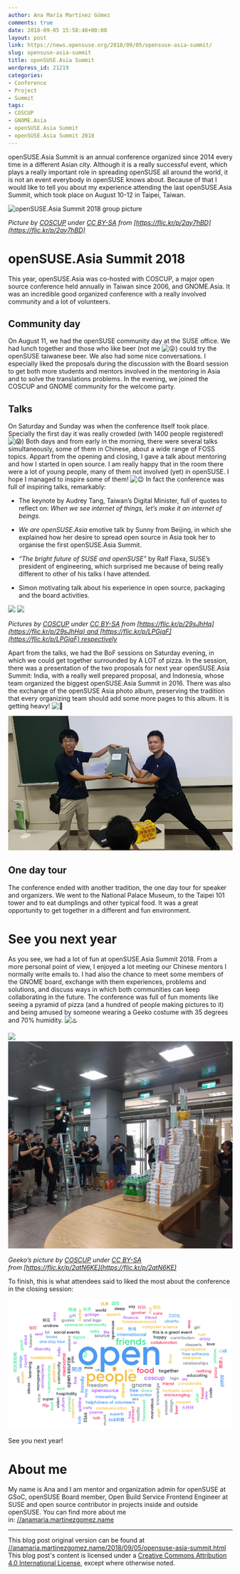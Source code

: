 ```yaml
---
author: Ana María Martínez Gómez
comments: true
date: 2018-09-05 15:58:48+00:00
layout: post
link: https://news.opensuse.org/2018/09/05/opensuse-asia-summit/
slug: opensuse-asia-summit
title: openSUSE.Asia Summit
wordpress_id: 21219
categories:
- Conference
- Project
- Summit
tags:
- COSCUP
- GNOME.Asia
- openSUSE.Asia Summit
- openSUSE.Asia Summit 2018
---
```


openSUSE.Asia Summit is an annual conference organized since 2014 every time in a different Asian city. Although it is a really successful event, which plays a really important role in spreading openSUSE all around the world, it is not an event everybody in openSUSE knows about. Because of that I would like to tell you about my experience attending the last openSUSE.Asia Summit, which took place on August 10-12 in Taipei, Taiwan.






![openSUSE.Asia Summit 2018 group picture](/wp-content/uploads/2018/09/asia2018-openSUSE-community.jpg)


_Picture by [COSCUP](https://www.flickr.com/photos/coscup) under [CC BY-SA](https://creativecommons.org/licenses/by-sa/2.0/) from [https://flic.kr/p/2ay7hBD](https://flic.kr/p/2ay7hBD)_


<!-- more -->




# openSUSE.Asia Summit 2018


This year, openSUSE.Asia was co-hosted with COSCUP, a major open source conference held annually in Taiwan since 2006, and GNOME.Asia. It was an incredible good organized conference with a really involved community and a lot of volunteers.


## Community day


On August 11, we had the openSUSE community day at the SUSE office. We had lunch together and those who like beer (not me ![:stuck_out_tongue_winking_eye:](https://assets-cdn.github.com/images/icons/emoji/unicode/1f61c.png)) could try the openSUSE taiwanese beer. We also had some nice conversations. I especially liked the proposals during the discussion with the Board session to get both more students and mentors involved in the mentoring in Asia and to solve the translations problems. In the evening, we joined the COSCUP and GNOME community for the welcome party.


## Talks


On Saturday and Sunday was when the conference itself took place. Specially the first day it was really crowded (with 1400 people registered! ![:scream:](https://assets-cdn.github.com/images/icons/emoji/unicode/1f631.png)) Both days and from early in the morning, there were several talks simultaneously, some of them in Chinese, about a wide range of FOSS topics. Appart from the opening and closing, I gave a talk about mentoring and how I started in open source. I am really happy that in the room there were a lot of young people, many of them not involved (yet) in openSUSE. I hope I managed to inspire some of them! ![:wink:](https://assets-cdn.github.com/images/icons/emoji/unicode/1f609.png) In fact the conference was full of inspiring talks, remarkably:



 	
  * The keynote by Audrey Tang, Taiwan’s Digital Minister, full of quotes to reflect on: _When we see internet of things, let’s make it an internet of beings._

 	
  * _We are openSUSE.Asia_ emotive talk by Sunny from Beijing, in which she explained how her desire to spread open source in Asia took her to organise the first openSUSE.Asia Summit.

 	
  * _“The bright future of SUSE and openSUSE”_ by Ralf Flaxa, SUSE’s president of engineering, which surprised me because of being really different to other of his talks I have attended.

 	
  * Simon motivating talk about his experience in open source, packaging and the board activities.




![](/wp-content/uploads/2018/09/asia2018-ana-speaking.jpg) ![](/wp-content/uploads/2018/09/asia2018-audience.jpg)




_Pictures by [COSCUP](https://www.flickr.com/photos/coscup) under [CC BY-SA](https://creativecommons.org/licenses/by-sa/2.0) from [https://flic.kr/p/29sJhHq](https://flic.kr/p/29sJhHq) and [https://flic.kr/p/LPGjaF](https://flic.kr/p/LPGjaF) respectively_


Apart from the talks, we had the BoF sessions on Saturday evening, in which we could get together surrounded by A LOT of pizza. In the session, there was a presentation of the two proposals for next year openSUSE.Asia Summit: India, with a really well prepared proposal, and Indonesia, whose team organized the biggest openSUSE.Asia Summit in 2016. There was also the exchange of the openSUSE Asia photo album, preserving the tradition that every organizing team should add some more pages to this album. It is getting heavy! ![:muscle:](https://assets-cdn.github.com/images/icons/emoji/unicode/1f4aa.png)

![](/wp-content/uploads/2018/09/asia2018-photo-album.jpg)


## One day tour


The conference ended with another tradition, the one day tour for speaker and organizers. We went to the National Palace Museum, to the Taipei 101 tower and to eat dumplings and other typical food. It was a great opportunity to get together in a different and fun environment.


# See you next year


As you see, we had a lot of fun at openSUSE.Asia Summit 2018. From a more personal point of view, I enjoyed a lot meeting our Chinese mentors I normally write emails to. I had also the chance to meet some members of the GNOME board, exchange with them experiences, problems and solutions, and discuss ways in which both communities can keep collaborating in the future. The conference was full of fun moments like seeing a pyramid of pizza (and a hundred of people making pictures to it) and being amused by someone wearing a Geeko costume with 35 degrees and 70% humidity. ![:hotsprings:](https://assets-cdn.github.com/images/icons/emoji/unicode/2668.png)


![](/wp-content/uploads/2018/09/asia2018-geeko.jpg) ![](/wp-content/uploads/2018/09/asia2018-pizza.jpg)




_Geeko’s picture by [COSCUP](https://www.flickr.com/photos/coscup) under [CC BY-SA](https://creativecommons.org/licenses/by-sa/2.0/) from [https://flic.kr/p/2atN6KE](https://flic.kr/p/2atN6KE)_


To finish, this is what attendees said to liked the most about the conference in the closing session:

![](/wp-content/uploads/2018/09/asia2018-words-cloud.png)

See you next year!


# About me


My name is Ana and I am mentor and organization admin for openSUSE at GSoC, openSUSE Board member, Open Build Service Frontend Engineer at SUSE and open source contributor in projects inside and outside openSUSE. You can find more about me in: [//anamaria.martinezgomez.name](//anamaria.martinezgomez.name/)





* * *



This blog post original version can be found at [//anamaria.martinezgomez.name/2018/09/05/opensuse-asia-summit.html](//anamaria.martinezgomez.name/2018/09/05/opensuse-asia-summit.html) This blog post's content is licensed under a [Creative Commons Attribution 4.0 International License](//creativecommons.org/licenses/by/4.0/), except where otherwise noted. 
